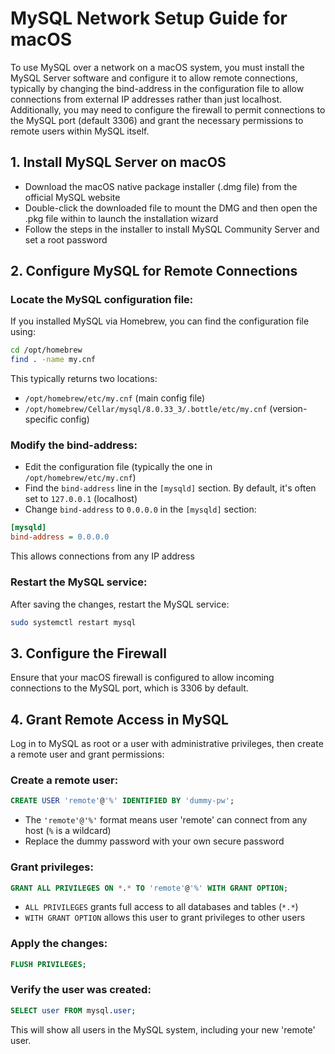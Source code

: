 # MySQL Network Setup Guide for macOS

To use MySQL over a network on a macOS system, you must install the MySQL Server software and configure it to allow remote connections, typically by changing the bind-address in the configuration file to allow connections from external IP addresses rather than just localhost. Additionally, you may need to configure the firewall to permit connections to the MySQL port (default 3306) and grant the necessary permissions to remote users within MySQL itself.

## 1. Install MySQL Server on macOS

* Download the macOS native package installer (.dmg file) from the official MySQL website
* Double-click the downloaded file to mount the DMG and then open the .pkg file within to launch the installation wizard
* Follow the steps in the installer to install MySQL Community Server and set a root password

## 2. Configure MySQL for Remote Connections

### Locate the MySQL configuration file:
If you installed MySQL via Homebrew, you can find the configuration file using:
```bash
cd /opt/homebrew
find . -name my.cnf
```

This typically returns two locations:
* `/opt/homebrew/etc/my.cnf` (main config file)
* `/opt/homebrew/Cellar/mysql/8.0.33_3/.bottle/etc/my.cnf` (version-specific config)

### Modify the bind-address:
* Edit the configuration file (typically the one in `/opt/homebrew/etc/my.cnf`)
* Find the `bind-address` line in the `[mysqld]` section. By default, it's often set to `127.0.0.1` (localhost)
* Change `bind-address` to `0.0.0.0` in the `[mysqld]` section:
```ini
[mysqld]
bind-address = 0.0.0.0
```
  This allows connections from any IP address

### Restart the MySQL service:
After saving the changes, restart the MySQL service:
```bash
sudo systemctl restart mysql
```

## 3. Configure the Firewall

Ensure that your macOS firewall is configured to allow incoming connections to the MySQL port, which is 3306 by default.

## 4. Grant Remote Access in MySQL

Log in to MySQL as root or a user with administrative privileges, then create a remote user and grant permissions:

### Create a remote user:
```sql
CREATE USER 'remote'@'%' IDENTIFIED BY 'dummy-pw';
```

* The `'remote'@'%'` format means user 'remote' can connect from any host (`%` is a wildcard)
* Replace the dummy password with your own secure password

### Grant privileges:
```sql
GRANT ALL PRIVILEGES ON *.* TO 'remote'@'%' WITH GRANT OPTION;
```

* `ALL PRIVILEGES` grants full access to all databases and tables (`*.*`)
* `WITH GRANT OPTION` allows this user to grant privileges to other users

### Apply the changes:
```sql
FLUSH PRIVILEGES;
```

### Verify the user was created:
```sql
SELECT user FROM mysql.user;
```
This will show all users in the MySQL system, including your new 'remote' user.

